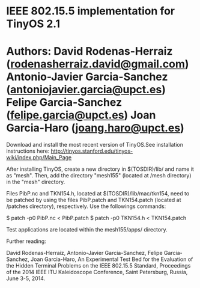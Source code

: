 IEEE 802.15.5 implementation for TinyOS 2.1
==========
Authors:
David Rodenas-Herraiz (rodenasherraiz.david@gmail.com)		
Antonio-Javier Garcia-Sanchez (antoniojavier.garcia@upct.es)
Felipe Garcia-Sanchez (felipe.garcia@upct.es)
Joan Garcia-Haro (joang.haro@upct.es)
==========

Download and install the most recent version of TinyOS.See 
installation instructions here: 
http://tinyos.stanford.edu/tinyos-wiki/index.php/Main_Page

After installing TinyOS, create a new directory in $(TOSDIR)/lib/ 
and name it as "mesh". Then, add the directory "mesh155" (located at 
/mesh directory) in the "mesh" directory.

Files PibP.nc and TKN154.h, located at $(TOSDIR)/lib/mac/tkn154,
 need to be patched by using the files PibP.patch and TKN154.patch
(located at /patches directory), respectively. Use the followings commands:

$ patch -p0 PibP.nc < PibP.patch
$ patch -p0 TKN154.h < TKN154.patch

Test applications are located within the mesh155/apps/ directory.

Further reading:

David Rodenas-Herraiz, Antonio-Javier Garcia-Sanchez, Felipe Garcia-Sanchez, 
Joan Garcia-Haro, An Experimental Test Bed for the Evaluation of the Hidden 
Terminal Problems on the IEEE 802.15.5 Standard, Proceedings of the 2014 
IEEE ITU Kaleidoscope Conference, Saint Petersburg, Russia, June 3-5, 2014.
